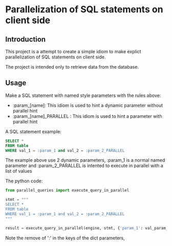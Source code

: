 # Parallelization of SQL statements on client side

## Introduction

This project is a attempt to create a simple idiom to make explict parallelization of 
SQL statements on client side. 

The project is intended only to retrieve data from the database.



## Usage

Make a SQL statement with named style parameters with the rules above:

* :param_[name]: This idiom is used to hint a dynamic parameter without parallel hint
* :param_[name]_PARALLEL : This idiom is used to hint a parameter with parallel hint


A SQL statement example:
```sql
SELECT *
FROM table
WHERE val_1 = :param_1 and val_2 = :param_2_PARALLEL
```

The example above use 2 dynamic parameters, :param_1 is a normal named parameter and :param_2_PARALLEL 
is intented to execute in parallel with a list of values


The python code:
```python
from parallel_queries import execute_query_in_parallel

stmt = """
SELECT *
FROM table
WHERE val_1 = :param_1 and val_2 = :param_2_PARALLEL
"""

result = execute_query_in_parallel(engine, stmt, {'param_1': val_param_1, 'param_2_PARALLEL': list_param_2}, n_jobs=4)

```

Note the remove of ':' in the keys of the dict parameters,